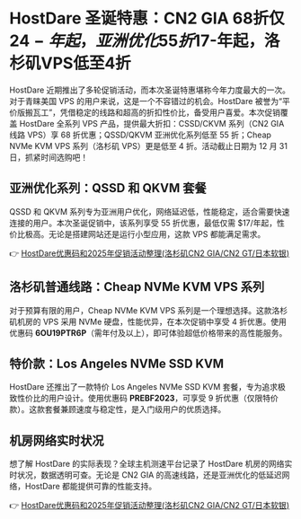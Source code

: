 # HostDare 圣诞特惠：CN2 GIA 68折仅$24-年起，亚洲优化55折$17-年起，洛杉矶VPS低至4折

HostDare 近期推出了多轮促销活动，而本次圣诞特惠堪称今年力度最大的一次。对于青睐美国 VPS 的用户来说，这是一个不容错过的机会。HostDare 被誉为“平价版搬瓦工”，凭借稳定的线路和超高的折扣性价比，备受用户喜爱。本次促销覆盖 HostDare 全系列 VPS 产品，提供最大折扣：CSSD/CKVM 系列（CN2 GIA 线路 VPS）享 68 折优惠；QSSD/QKVM 亚洲优化系列低至 55 折；Cheap NVMe KVM VPS 系列（洛杉矶 VPS）更是低至 4 折。活动截止日期为 12 月 31 日，抓紧时间选购吧！

## 亚洲优化系列：QSSD 和 QKVM 套餐

QSSD 和 QKVM 系列专为亚洲用户优化，网络延迟低，性能稳定，适合需要快速连接的用户。本次圣诞促销中，该系列享受 55 折优惠，最低仅需 $17/年起，性价比极高。无论是搭建网站还是运行小型应用，这款 VPS 都能满足需求。

👉 [HostDare优惠码和2025年促销活动整理(洛杉矶CN2 GIA/CN2 GT/日本软银)](https://bit.ly/hostdare)

## 洛杉矶普通线路：Cheap NVMe KVM VPS 系列

对于预算有限的用户，Cheap NVMe KVM VPS 系列是一个理想选择。这款洛杉矶机房的 VPS 采用 NVMe 硬盘，性能优异，在本次促销中享受 4 折优惠。使用优惠码 **6OU19PTR6P**（需年付及以上），即可体验超低价格带来的高性能服务。

## 特价款：Los Angeles NVMe SSD KVM

HostDare 还推出了一款特价 Los Angeles NVMe SSD KVM 套餐，专为追求极致性价比的用户设计。使用优惠码 **PREBF2023**，可享受 9 折优惠（仅限特价款）。这款套餐兼顾速度与稳定性，是入门级用户的优质选择。

## 机房网络实时状况

想了解 HostDare 的实际表现？全球主机测速平台记录了 HostDare 机房的网络实时状况，数据透明可查。无论是 CN2 GIA 的高速线路，还是亚洲优化的低延迟网络，HostDare 都能提供可靠的性能支持。

👉 [HostDare优惠码和2025年促销活动整理(洛杉矶CN2 GIA/CN2 GT/日本软银)](https://bit.ly/hostdare)